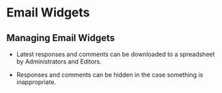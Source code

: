 # Email Widgets

## Managing Email Widgets
<span id="gv-5widgets-3ewmanage"></span>

* Latest responses and comments can be downloaded to a spreadsheet by Administrators and Editors.

* Responses and comments can be hidden in the case something is inappropriate.
